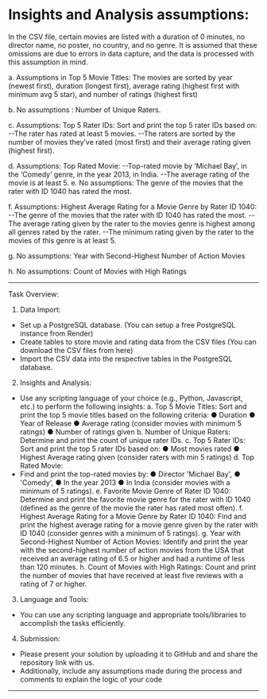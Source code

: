 # Insights and Analysis assumptions:

In the CSV file, certain movies are listed with a duration of 0 minutes, no director name, no poster, no country, and no genre. It is assumed that these omissions are due to errors in data capture, and the data is processed with this assumption in mind.

a.	Assumptions in Top 5 Movie Titles:
The movies are sorted by year (newest first), duration (longest first), average rating (highest first with minimum avg 5 star), and number of ratings (highest first)

b.	No assumptions : Number of Unique Raters.

c.	Assumptions: Top 5 Rater IDs: Sort and print the top 5 rater IDs based on: 
--The rater has rated at least 5 movies.
--The raters are sorted by the number of movies they’ve rated (most first) and their average      rating given (highest first).

d.  Assumptions: Top Rated Movie: 
--Top-rated movie by ‘Michael Bay’, in the ‘Comedy’ genre, in the year 2013, in India.
--The average rating of the movie is at least 5.
e. No assumptions: The genre of the movies that the rater with ID 1040 has rated the most.

f.  Assumptions: Highest Average Rating for a Movie Genre by Rater ID 1040:
--The genre of the movies that the rater with ID 1040 has rated the most.
--The average rating given by the rater to the movies genre is highest among all genres rated     by the rater.
--The minimum rating given by the rater to the movies of this genre is at least 5.

g. No assumptions: Year with Second-Highest Number of Action Movies

h. No assumptions: Count of Movies with High Ratings
 
-------------------------------------------------------------------------------------------------------------------------------------------------------------------
Task Overview:
1. Data Import:
- Set up a PostgreSQL database. (You can setup a free PostgreSQL instance from Render)
- Create tables to store movie and rating data from the CSV files
(You can download the CSV files from here)
- Import the CSV data into the respective tables in the PostgreSQL database.
2. Insights and Analysis:
- Use any scripting language of your choice (e.g., Python, Javascript, etc.) to perform the
following insights:
a. Top 5 Movie Titles: Sort and print the top 5 movie titles based on the following criteria:
● Duration
● Year of Release
● Average rating (consider movies with minimum 5 ratings)
● Number of ratings given
b. Number of Unique Raters: Determine and print the count of unique rater IDs.
c. Top 5 Rater IDs: Sort and print the top 5 rater IDs based on:
● Most movies rated
● Highest Average rating given (consider raters with min 5 ratings)
d. Top Rated Movie:
- Find and print the top-rated movies by:
● Director 'Michael Bay',
● 'Comedy',
● In the year 2013
● In India (consider movies with a minimum of 5 ratings).
e. Favorite Movie Genre of Rater ID 1040: Determine and print the favorite movie genre
for the rater with ID 1040 (defined as the genre of the movie the rater has rated most often).
f. Highest Average Rating for a Movie Genre by Rater ID 1040: Find and print the
highest average rating for a movie genre given by the rater with ID 1040 (consider genres with a
minimum of 5 ratings).
g. Year with Second-Highest Number of Action Movies: Identify and print the year with
the second-highest number of action movies from the USA that received an average rating of
6.5 or higher and had a runtime of less than 120 minutes.
h. Count of Movies with High Ratings: Count and print the number of movies that have
received at least five reviews with a rating of 7 or higher.
3. Language and Tools:
- You can use any scripting language and appropriate tools/libraries to accomplish the tasks
efficiently.
4. Submission:
- Please present your solution by uploading it to GitHub and and share the repository link with
us.
- Additionally, include any assumptions made during the process and comments to explain
the logic of your code
------------------------------------------------------------------------------------------------------------------------------------------------------------------
